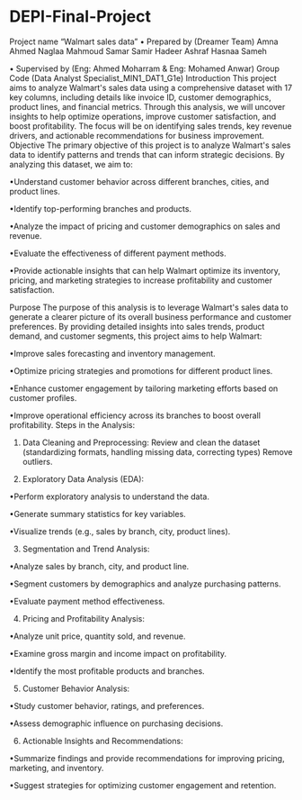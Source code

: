 # DEPI-Final-Project

Project name “Walmart sales data”
• Prepared by (Dreamer Team)
Amna Ahmed
Naglaa Mahmoud
Samar Samir
Hadeer Ashraf
Hasnaa Sameh

• Supervised by
(Eng: Ahmed Moharram & Eng: Mohamed Anwar)
Group Code (Data Analyst Specialist_MIN1_DAT1_G1e)
Introduction
This project aims to analyze Walmart's sales data using a comprehensive dataset with 17 key columns, including details like invoice ID, customer demographics, product lines, and financial metrics. Through this analysis, we will uncover insights to help optimize operations, improve customer satisfaction, and boost profitability. The focus will be on identifying sales trends, key revenue drivers, and actionable recommendations for business improvement.
Objective
The primary objective of this project is to analyze Walmart's sales data to identify patterns and trends that can inform strategic decisions. By analyzing this dataset, we aim to:

•Understand customer behavior across different branches, cities, and product lines.

•Identify top-performing branches and products.

•Analyze the impact of pricing and customer demographics on sales and revenue.

•Evaluate the effectiveness of different payment methods.

•Provide actionable insights that can help Walmart optimize its inventory, pricing, and marketing strategies to increase profitability and customer satisfaction.

Purpose
The purpose of this analysis is to leverage Walmart's sales data to generate a clearer picture of its overall business performance and customer preferences. By providing detailed insights into sales trends, product demand, and customer segments, this project aims to help Walmart:

•Improve sales forecasting and inventory management.

•Optimize pricing strategies and promotions for different product lines.

•Enhance customer engagement by tailoring marketing efforts based on customer profiles.

•Improve operational efficiency across its branches to boost overall profitability.
Steps in the Analysis:
1. Data Cleaning and Preprocessing:
Review and clean the dataset (standardizing formats, handling missing data, correcting types)
Remove outliers.

2. Exploratory Data Analysis (EDA):

•Perform exploratory analysis to understand the data.

•Generate summary statistics for key variables.

•Visualize trends (e.g., sales by branch, city, product lines).

3. Segmentation and Trend Analysis:

•Analyze sales by branch, city, and product line.

•Segment customers by demographics and analyze purchasing patterns.

•Evaluate payment method effectiveness.

4. Pricing and Profitability Analysis:

•Analyze unit price, quantity sold, and revenue.

•Examine gross margin and income impact on profitability.

•Identify the most profitable products and branches.

5. Customer Behavior Analysis:

•Study customer behavior, ratings, and preferences.

•Assess demographic influence on purchasing decisions.

6. Actionable Insights and Recommendations:

•Summarize findings and provide recommendations for improving pricing, marketing, and inventory.

•Suggest strategies for optimizing customer engagement and retention.
